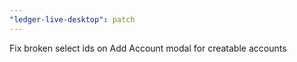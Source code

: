 ```yaml
---
"ledger-live-desktop": patch
---
```


Fix broken select ids on Add Account modal for creatable accounts
